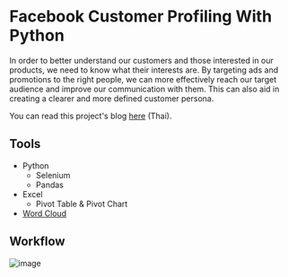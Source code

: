 # Facebook Customer Profiling With Python
In order to better understand our customers and those interested in our products, we need to know what their interests are. By targeting ads and promotions to the right people, we can more effectively reach our target audience and improve our communication with them. This can also aid in creating a clearer and more defined customer persona.

You can read this project's blog [here](facebook-customer-profiling-with-python) (Thai).

## Tools
- Python
  - Selenium
  - Pandas
- Excel
  - Pivot Table & Pivot Chart
- [Word Cloud](https://www.wordclouds.com)

## Workflow
![image](https://sv1.picz.in.th/images/2023/01/25/LSgJaS.png)
